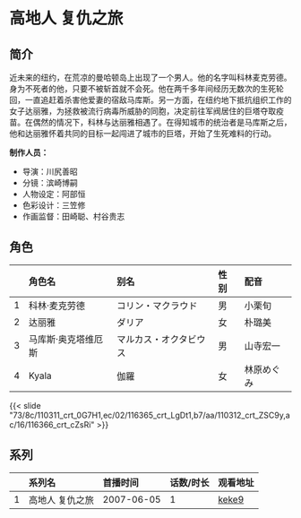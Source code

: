 # 高地人 复仇之旅


## 简介

近未来的纽约，在荒凉的曼哈顿岛上出现了一个男人。他的名字叫科林麦克劳德。身为不死者的他，只要不被斩首就不会死。他在两千多年间经历无数次的生死轮回，一直追赶着杀害他爱妻的宿敌马库斯。另一方面，在纽约地下抵抗组织工作的女子达丽雅，为拯救被流行病毒所威胁的同胞，决定前往军阀居住的巨塔夺取疫苗。在偶然的情况下，科林与达丽雅相遇了。在得知城市的统治者是马库斯之后，他和达丽雅怀着共同的目标一起闯进了城市的巨塔，开始了生死难料的行动。

**制作人员：**
- 导演：川尻善昭
- 分镜：滨崎博嗣
- 人物设定：阿部恒
- 色彩设计：三笠修
- 作画监督：田崎聪、村谷贵志

## 角色

|     |   角色名   |   别名  | 性别 |  配音  |
|:--- |:------  |:----      |:---  |:--   |
| 1 | 科林·麦克劳德 | コリン・マクラウド | 男 | 小栗旬 |
| 2 | 达丽雅 | ダリア | 女 | 朴璐美 |
| 3 | 马库斯·奥克塔维厄斯 | マルカス・オクタビウス | 男 | 山寺宏一 |
| 4 | Kyala | 伽羅 | 女 | 林原めぐみ |

{{< slide "73/8c/110311_crt_0G7H1,ec/02/116365_crt_LgDt1,b7/aa/110312_crt_ZSC9y,ac/16/116366_crt_cZsRi" >}}

## 系列

|     | 系列名      | 首播时间       | 话数/时长 | 观看地址                                                    |
| :-- | :------- | :--------- | :---- | :------------------------------------------------------ |
| 1   | 高地人 复仇之旅 | 2007-06-05 | 1     | [keke9](https://www.keke9.app/play/177665-4-68117.html) |



